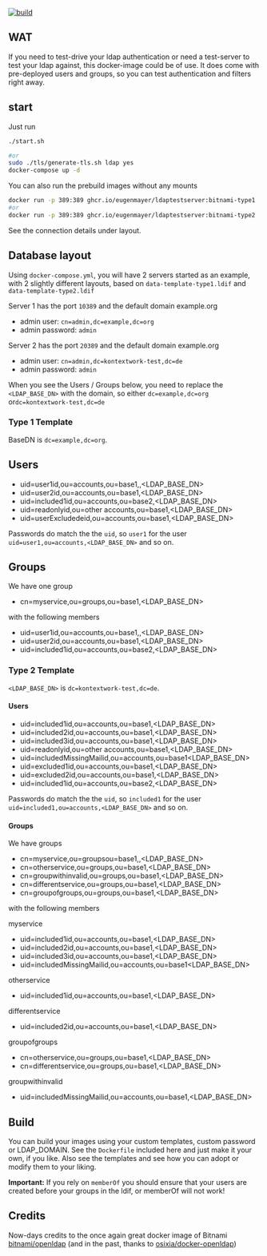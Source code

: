 [![build](https://github.com/EugenMayer/docker-image-ldapexample/actions/workflows/build_bitnami.yml/badge.svg)](https://github.com/EugenMayer/docker-image-ldapexample/actions/workflows/build_bitnami.yml) 

## WAT

If you need to test-drive your ldap authentication or need a test-server to test your ldap against, this docker-image could be of use. It does come with pre-deployed users and groups, so you can test authentication and filters right away.

## start

Just run 

```bash
./start.sh

#or 
sudo ./tls/generate-tls.sh ldap yes
docker-compose up -d
```

You can also run the prebuild images without any mounts

```bash
docker run -p 389:389 ghcr.io/eugenmayer/ldaptestserver:bitnami-type1
#or 
docker run -p 389:389 ghcr.io/eugenmayer/ldaptestserver:bitnami-type2
```

See the connection details under layout.

## Database layout

Using `docker-compose.yml`, you will have 2 servers started as an example, with 2 slightly different layouts, based on `data-template-type1.ldif` and `data-template-type2.ldif`

Server 1 has the port `10389` and the default domain example.org
- admin user: `cn=admin,dc=example,dc=org`
- admin password: `admin`

Server 2 has the port `20389` and the default domain example.org
- admin user: `cn=admin,dc=kontextwork-test,dc=de`
- admin password: `admin`

When you see the Users / Groups below, you need to replace the `<LDAP_BASE_DN>` with the domain, so either `dc=example,dc=org` or`dc=kontextwork-test,dc=de`

### Type 1 Template

BaseDN is `dc=example,dc=org`.

## Users
- uid=user1id,ou=accounts,ou=base1,,<LDAP_BASE_DN>
- uid=user2id,ou=accounts,ou=base1,<LDAP_BASE_DN>
- uid=included1id,ou=accounts,ou=base2,<LDAP_BASE_DN>
- uid=readonlyid,ou=other accounts,ou=base1,<LDAP_BASE_DN>
- uid=userExcludedeid,ou=accounts,ou=base1,<LDAP_BASE_DN>

Passwords do match the the `uid`, so `user1` for the user `uid=user1,ou=accounts,<LDAP_BASE_DN>` and so on.

## Groups

We have one group

- cn=myservice,ou=groups,ou=base1,<LDAP_BASE_DN>

with the following members

- uid=user1id,ou=accounts,ou=base1,,<LDAP_BASE_DN>
- uid=user2id,ou=accounts,ou=base1,<LDAP_BASE_DN>
- uid=included1id,ou=accounts,ou=base2,<LDAP_BASE_DN>

### Type 2 Template

`<LDAP_BASE_DN>` is `dc=kontextwork-test,dc=de`.

#### Users

- uid=included1id,ou=accounts,ou=base1,<LDAP_BASE_DN>
- uid=included2id,ou=accounts,ou=base1,<LDAP_BASE_DN>
- uid=included3id,ou=accounts,ou=base1,<LDAP_BASE_DN>
- uid=readonlyid,ou=other accounts,ou=base1,<LDAP_BASE_DN>
- uid=includedMissingMailid,ou=accounts,ou=base1<LDAP_BASE_DN>
- uid=excluded1id,ou=accounts,ou=base1,<LDAP_BASE_DN>
- uid=excluded2id,ou=accounts,ou=base1,<LDAP_BASE_DN>
- uid=included1id,ou=accounts,ou=base2,<LDAP_BASE_DN>

Passwords do match the the `uid`, so `included1` for the user `uid=included1,ou=accounts,<LDAP_BASE_DN>` and so on.

#### Groups

We have groups

- cn=myservice,ou=groupsou=base1,,<LDAP_BASE_DN>
- cn=otherservice,ou=groups,ou=base1,<LDAP_BASE_DN>
- cn=groupwithinvalid,ou=groups,ou=base1,<LDAP_BASE_DN>
- cn=differentservice,ou=groups,ou=base1,<LDAP_BASE_DN>
- cn=groupofgroups,ou=groups,ou=base1,<LDAP_BASE_DN>

with the following members

myservice
- uid=included1id,ou=accounts,ou=base1,<LDAP_BASE_DN>
- uid=included2id,ou=accounts,ou=base1,<LDAP_BASE_DN>
- uid=included3id,ou=accounts,ou=base1,<LDAP_BASE_DN>
- uid=includedMissingMailid,ou=accounts,ou=base1<LDAP_BASE_DN>

otherservice
- uid=included1id,ou=accounts,ou=base1,<LDAP_BASE_DN>

differentservice
- uid=included2id,ou=accounts,ou=base1,<LDAP_BASE_DN>

groupofgroups
- cn=otherservice,ou=groups,ou=base1,<LDAP_BASE_DN>
- cn=differentservice,ou=groups,ou=base1,<LDAP_BASE_DN>

groupwithinvalid
- uid=includedMissingMailid,ou=accounts,ou=base1,<LDAP_BASE_DN>

## Build

You can build your images using your custom templates, custom password or LDAP_DOMAIN. See the `Dockerfile` included here
and just make it your own, if you like. Also see the templates and see how you can adopt or modify them to your liking.

**Important:** If you rely on `memberOf` you should ensure that your users are created before your groups in the ldif,
or memberOf will not work!

## Credits

Now-days credits to the once again great docker image of Bitnami [bitnami/openldap](https://hub.docker.com/r/bitnami/openldap) (and in the past, thanks to [osixia/docker-openldap](https://github.com/osixia/docker-openldap))
